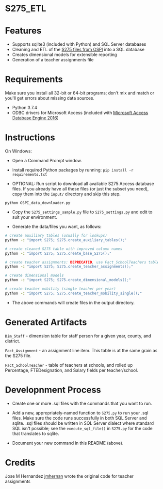 
S275_ETL
========

# Features

- Supports sqlite3 (included with Python) and SQL Server databases
- Cleaning and ETL of the [S275 files from OSPI](http://www.k12.wa.us/safs/db.asp) into a SQL database
- Creates dimensional models for extensible reporting
- Generation of a teacher assignments file

# Requirements

Make sure you install all 32-bit or 64-bit programs; don't mix and match or you'll get errors about missing data sources.

- Python 3.7.4
- ODBC drivers for Microsoft Access (included with [Microsoft Access Database Engine 2016](https://www.microsoft.com/en-us/download/details.aspx?id=54920))

# Instructions

On Windows:

- Open a Command Prompt window.

- Install required Python packages by running: `pip install -r requirements.txt`

- OPTIONAL: Run script to download all available S275 Access database
  files. If you already have all these files (or just the subset you
  need), copy them into the `input/` directory and skip this
  step.

```
python OSPI_data_downloader.py
```

- Copy the `S275_settings_sample.py` file to `S275_settings.py` and edit to suit your environment.

- Generate the data/files you want, as follows:

```sh
# create auxiliary tables (usually for lookups)
python -c "import S275; S275.create_auxiliary_tables();"

# create cleaned S275 table with improved column names
python -c "import S275; S275.create_base_S275();"

# create teacher assignments: DEPRECATED, use Fact_SchoolTeachers table instead
python -c "import S275; S275.create_teacher_assignments();"

# create dimensional models
python -c "import S275; S275.create_dimensional_models();"

# create teacher mobility (single teacher per year)
python -c "import S275; S275.create_teacher_mobility_single();"

```

- The above commands will create files in the output directory.

# Generated Artifacts

`Dim_Staff` - dimension table for staff person for a given year, county, and district.

`Fact_Assignment` - an assignment line item. This table is at the same grain as the S275 file.

`Fact_SchoolTeacher` - table of teachers at schools, and rolled up Percentage, FTEDesignation,
and Salary fields per teacher/school.

# Developnment Process

- Create one or more .sql files with the commands that you want to run.

- Add a new, appropriately-named function to `S275.py` to run your .sql files.
Make sure the code runs successfully in both SQL Server and sqlite. .sql files
should be written in SQL Server dialect where standard SQL isn't possible;
see the `execute_sql_file()` in `S275.py` for the code that translates to sqlite.

- Document your new command in this README (above).

# Credits

Jose M Hernandez [jmhernan](https://github.com/jmhernan) wrote the
original code for teacher assignments
